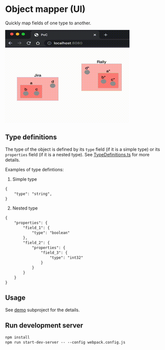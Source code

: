 # Object mapper (UI)

Quickly map fields of one type to another.

<img src=screencast.gif width=400 height=300 />

## Type definitions

The type of the object is defined by its `type` field (if it is a simple type) or its `properties` field (if it is a nested type). See [TypeDefinitions.ts](src/TypeDefintions.ts) for more details.

Examples of type defintions:

1. Simple type
```
{
    "type": "string",
}
```
2. Nested type
```
{
    "properties": {
        "field_1": {
            "type": "boolean"
        },
        "field_2": {
            "properties": {
                "field_3": {
                    "type": "int32"
                }
            }
        }
    }
}
```

## Usage

See [demo](https://github.com/vnbrdcm/adaptor_ui_poc/tree/VNI-readme/demo) subproject for the details.

## Run development server
```
npm install
npm run start-dev-server -- --config webpack.config.js
```